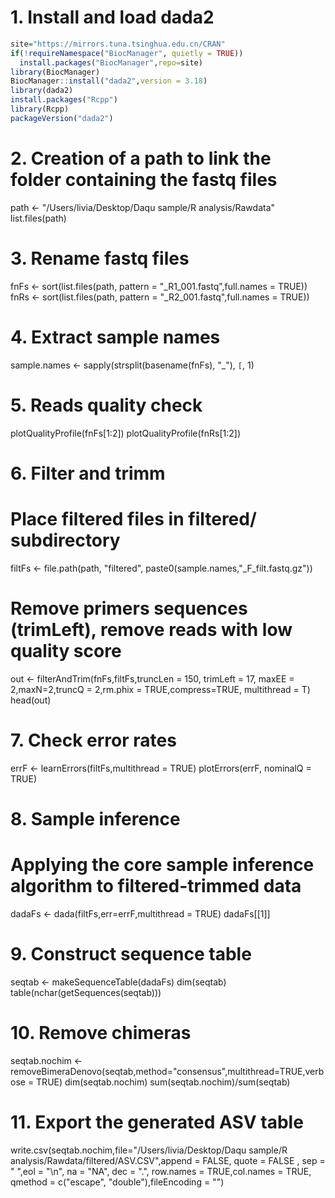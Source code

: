 # 1. Install and load dada2

``` r
site="https://mirrors.tuna.tsinghua.edu.cn/CRAN"
if(!requireNamespace("BiocManager", quietly = TRUE))
  install.packages("BiocManager",repo=site)
library(BiocManager)
BiocManager::install("dada2",version = 3.18)
library(dada2)
install.packages("Rcpp")
library(Rcpp)
packageVersion("dada2")
``` 

# 2. Creation of a path to link the folder containing the fastq files
path <- "/Users/livia/Desktop/Daqu sample/R analysis/Rawdata" 
list.files(path)

# 3. Rename fastq files
fnFs <- sort(list.files(path, pattern = "_R1_001.fastq",full.names = TRUE))
fnRs <- sort(list.files(path, pattern = "_R2_001.fastq",full.names = TRUE))

# 4. Extract sample names
sample.names <- sapply(strsplit(basename(fnFs), "_"), `[`, 1)

# 5. Reads quality check
plotQualityProfile(fnFs[1:2])
plotQualityProfile(fnRs[1:2])

# 6. Filter and trimm
# Place filtered files in filtered/ subdirectory
filtFs <- file.path(path, "filtered", paste0(sample.names,"_F_filt.fastq.gz"))
# Remove primers sequences (trimLeft), remove reads with low quality score
out <- filterAndTrim(fnFs,filtFs,truncLen = 150, trimLeft = 17,
                     maxEE = 2,maxN=2,truncQ = 2,rm.phix = TRUE,compress=TRUE, multithread = T)
head(out)

# 7. Check error rates
errF <- learnErrors(filtFs,multithread = TRUE)
plotErrors(errF, nominalQ = TRUE)

# 8. Sample inference
# Applying the core sample inference algorithm to filtered-trimmed data
dadaFs <- dada(filtFs,err=errF,multithread = TRUE)
dadaFs[[1]]

# 9. Construct sequence table
seqtab <- makeSequenceTable(dadaFs)
dim(seqtab)
table(nchar(getSequences(seqtab)))

# 10. Remove chimeras
seqtab.nochim <- removeBimeraDenovo(seqtab,method="consensus",multithread=TRUE,verbose = TRUE)
dim(seqtab.nochim)
sum(seqtab.nochim)/sum(seqtab)

# 11. Export the generated ASV table
write.csv(seqtab.nochim,file="/Users/livia/Desktop/Daqu sample/R analysis/Rawdata/filtered/ASV.CSV",append = FALSE, quote = FALSE , sep = " ",eol = "\n", na = "NA", dec = ".", row.names = TRUE,col.names = TRUE, qmethod = c("escape", "double"),fileEncoding = "")

